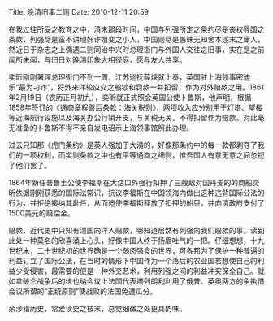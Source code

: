 Title: 晚清旧事二则
Date: 2010-12-11 20:59

<p> </p> 
<p> 在我过往所受之教育之中，清末那段时间，中国与列强所定之条约尽是丧权辱国之条款，列强尽是蛮不讲理奸诈嬗变之小人，中国则尽是愚昧无知舍本逐末之庸人，然近日于杂志之上偶遇二则同治中兴时总理衙门与外国人交往之旧事，实在是之前闻所未闻，与旧日对晚清印象大相径庭，愿与友人共享。</p> 
<p> 奕昕刚刚署理总理衙门不到一周，江苏巡抚薛焕就上奏，英国驻上海领事密迪乐“最为刁诈”，将外来洋轮应交之船钞和罚款一并扣留，作为对外赔款之用。1861年2月19日（农历正月初九），奕昕就正式照会英国公使卜鲁斯，他声明，根据1858年签订的《通商章程善后条款：海关税则》，两项收入应分别用于灯塔、望楼等近海航行设施以及海关办公行销开支，与关税无关，不得扣留作为赔款。对此毫无准备的卜鲁斯不得不亲自发电诏示上海领事馆照此办理。</p> 
<p> 过去只知那《虎门条约》是英人强加于大清的，好像那条约中的每一款都剥夺了我们的一项权利，而实则条款之中也有平等通商之细则，惟吾国人有意无意之间忽视了他们罢了。</p> 
<p> 1864年新任普鲁士公使李福斯在大沽口外强行扣押了三艘敌对国丹麦的的商船奕昕依据刚刚获悉的国际法常识，抗议李福斯在中国领海内做出这种违背国际公法的行为，并拒绝接纳其赴任，从而迫使李福斯释放了扣押的船只，并向清政府支付了1500美元的赔偿金。</p> 
<p> 赔款，近代史中只知有清国向洋人赔款，哪知道居然有列强向我们赔款的事。读到此处一种莫名的欣喜涌上心头，好像中国人终于扬眉吐气的一把。仔细想想，十九世纪末，二十世纪初的世界确是一个弱肉强食的世界，可各邦为了保护一种普遍的利益订立了国际公法，在当时的情形下中国作为一个落后的农业国若想使自己的利益少受侵害，最需要的便是一种外交艺术，利用列强之间的利益冲突保全自己。就如拿破仑战争后的维也纳会议上法国代表塔列朗利利用了俄普、英奥两方的争执借会议所谓的“正统原则”使战败的法国免遭瓜分。</p> 
<p>余涉猎历史，常爱读史之枝末，总觉细微之处更具韵味。</p>
